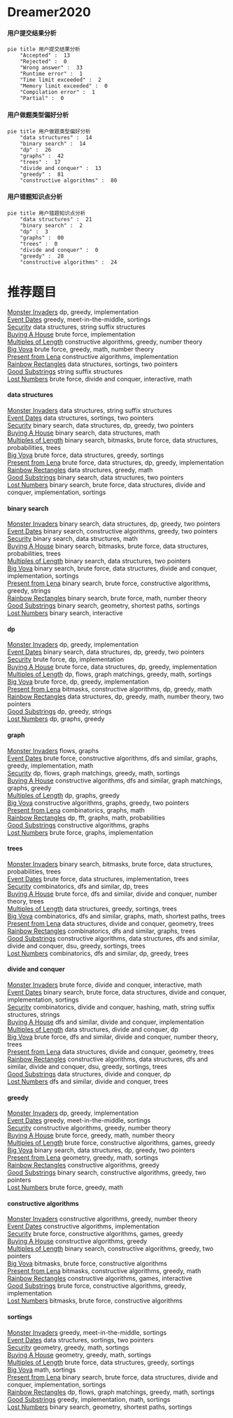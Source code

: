 # Dreamer2020
<!-- tabs:start -->
#### **用户提交结果分析**

```mermaid
pie title 用户提交结果分析
    "Accepted" :  13
    "Rejected" :  0
    "Wrong answer" :  33
    "Runtime error" :  1
    "Time limit exceeded" :  2
    "Memory limit exceeded" :  0
    "Compilation error" :  1
    "Partial" :  0
```
#### **用户做题类型偏好分析**

```mermaid
pie title 用户做题类型偏好分析
    "data structures" :  14
    "binary search" :  14
    "dp" :  26
    "graphs" :  42
    "trees" :  17
    "divide and conquer" :  13
    "greedy" :  81
    "constructive algorithms" :  80
```
#### **用户错题知识点分析**

```mermaid
pie title 用户错题知识点分析
    "data structures" :  21
    "binary search" :  2
    "dp" :  3
    "graphs" :  00
    "trees" :  0
    "divide and conquer" :  0
    "greedy" :  28
    "constructive algorithms" :  24
```
<!-- tabs:end -->
# 推荐题目
[Monster Invaders](http://codeforces.com/problemset/problem/1396/C)		dp,
                        greedy,
                        implementation		  
[Event Dates](http://codeforces.com/problemset/problem/45/D)		greedy,
                        meet-in-the-middle,
                        sortings		  
[Security](http://codeforces.com/problemset/problem/1037/H)		data structures,
                        string suffix structures		  
[Buying A House](http://codeforces.com/problemset/problem/796/A)		brute force,
                        implementation		  
[Multiples of Length](http://codeforces.com/problemset/problem/1396/A)		constructive algorithms,
                        greedy,
                        number theory		  
[Big Vova](http://codeforces.com/problemset/problem/1407/B)		brute force,
                        greedy,
                        math,
                        number theory		  
[Present from Lena](http://codeforces.com/problemset/problem/118/B)		constructive algorithms,
                        implementation		  
[Rainbow Rectangles](http://codeforces.com/problemset/problem/1396/D)		data structures,
                        sortings,
                        two pointers		  
[Good Substrings](http://codeforces.com/problemset/problem/316/G3)		string suffix structures		  
[Lost Numbers](http://codeforces.com/problemset/problem/1167/B)		brute force,
                        divide and conquer,
                        interactive,
                        math		  
<!-- tabs:start -->
#### **data structures**
[Monster Invaders](http://codeforces.com/problemset/problem/1037/H)		data structures,
                        string suffix structures		  
[Event Dates](http://codeforces.com/problemset/problem/1396/D)		data structures,
                        sortings,
                        two pointers		  
[Security](http://codeforces.com/problemset/problem/1492/C)		binary search,
                        data structures,
                        dp,
                        greedy,
                        two pointers		  
[Buying A House](http://codeforces.com/problemset/problem/1490/G)		binary search,
                        data structures,
                        math		  
[Multiples of Length](http://codeforces.com/problemset/problem/1479/D)		binary search,
                        bitmasks,
                        brute force,
                        data structures,
                        probabilities,
                        trees		  
[Big Vova](http://codeforces.com/problemset/problem/1497/A)		brute force,
                        data structures,
                        greedy,
                        sortings		  
[Present from Lena](http://codeforces.com/problemset/problem/1491/C)		brute force,
                        data structures,
                        dp,
                        greedy,
                        implementation		  
[Rainbow Rectangles](http://codeforces.com/problemset/problem/1492/B)		data structures,
                        greedy,
                        math		  
[Good Substrings](http://codeforces.com/problemset/problem/1436/E)		binary search,
                        data structures,
                        two pointers		  
[Lost Numbers](http://codeforces.com/problemset/problem/1461/D)		binary search,
                        brute force,
                        data structures,
                        divide and conquer,
                        implementation,
                        sortings		  
#### **binary search**
[Monster Invaders](http://codeforces.com/problemset/problem/1492/C)		binary search,
                        data structures,
                        dp,
                        greedy,
                        two pointers		  
[Event Dates](http://codeforces.com/problemset/problem/1463/D)		binary search,
                        constructive algorithms,
                        greedy,
                        two pointers		  
[Security](http://codeforces.com/problemset/problem/1490/G)		binary search,
                        data structures,
                        math		  
[Buying A House](http://codeforces.com/problemset/problem/1479/D)		binary search,
                        bitmasks,
                        brute force,
                        data structures,
                        probabilities,
                        trees		  
[Multiples of Length](http://codeforces.com/problemset/problem/1436/E)		binary search,
                        data structures,
                        two pointers		  
[Big Vova](http://codeforces.com/problemset/problem/1461/D)		binary search,
                        brute force,
                        data structures,
                        divide and conquer,
                        implementation,
                        sortings		  
[Present from Lena](http://codeforces.com/problemset/problem/1493/C)		binary search,
                        brute force,
                        constructive algorithms,
                        greedy,
                        strings		  
[Rainbow Rectangles](http://codeforces.com/problemset/problem/1487/D)		binary search,
                        brute force,
                        math,
                        number theory		  
[Good Substrings](http://codeforces.com/problemset/problem/1486/B)		binary search,
                        geometry,
                        shortest paths,
                        sortings		  
[Lost Numbers](http://codeforces.com/problemset/problem/1486/C1)		binary search,
                        interactive		  
#### **dp**
[Monster Invaders](http://codeforces.com/problemset/problem/1396/C)		dp,
                        greedy,
                        implementation		  
[Event Dates](http://codeforces.com/problemset/problem/1492/C)		binary search,
                        data structures,
                        dp,
                        greedy,
                        two pointers		  
[Security](https://codeforces.com/contest/1457/problem/C)		brute force,
                        dp,
                        implementation		  
[Buying A House](http://codeforces.com/problemset/problem/1491/C)		brute force,
                        data structures,
                        dp,
                        greedy,
                        implementation		  
[Multiples of Length](http://codeforces.com/problemset/problem/1437/C)		dp,
                        flows,
                        graph matchings,
                        greedy,
                        math,
                        sortings		  
[Big Vova](http://codeforces.com/problemset/problem/1499/B)		brute force,
                        dp,
                        greedy,
                        implementation		  
[Present from Lena](http://codeforces.com/problemset/problem/1491/D)		bitmasks,
                        constructive algorithms,
                        dp,
                        greedy,
                        math		  
[Rainbow Rectangles](http://codeforces.com/problemset/problem/1497/E1)		data structures,
                        dp,
                        greedy,
                        math,
                        number theory,
                        two pointers		  
[Good Substrings](http://codeforces.com/problemset/problem/1466/C)		dp,
                        greedy,
                        strings		  
[Lost Numbers](http://codeforces.com/problemset/problem/1476/C)		dp,
                        graphs,
                        greedy		  
#### **graph**
[Monster Invaders](http://codeforces.com/problemset/problem/164/C)		flows,
                        graphs		  
[Event Dates](http://codeforces.com/problemset/problem/1487/C)		brute force,
                        constructive algorithms,
                        dfs and similar,
                        graphs,
                        greedy,
                        implementation,
                        math		  
[Security](http://codeforces.com/problemset/problem/1437/C)		dp,
                        flows,
                        graph matchings,
                        greedy,
                        math,
                        sortings		  
[Buying A House](http://codeforces.com/problemset/problem/1470/D)		constructive algorithms,
                        dfs and similar,
                        graph matchings,
                        graphs,
                        greedy		  
[Multiples of Length](http://codeforces.com/problemset/problem/1476/C)		dp,
                        graphs,
                        greedy		  
[Big Vova](http://codeforces.com/problemset/problem/1304/D)		constructive algorithms,
                        graphs,
                        greedy,
                        two pointers		  
[Present from Lena](http://codeforces.com/problemset/problem/1475/C)		combinatorics,
                        graphs,
                        math		  
[Rainbow Rectangles](http://codeforces.com/problemset/problem/553/E)		dp,
                        fft,
                        graphs,
                        math,
                        probabilities		  
[Good Substrings](http://codeforces.com/problemset/problem/1495/C)		constructive algorithms,
                        graphs		  
[Lost Numbers](http://codeforces.com/problemset/problem/1510/K)		brute force,
                        graphs,
                        implementation		  
#### **trees**
[Monster Invaders](http://codeforces.com/problemset/problem/1479/D)		binary search,
                        bitmasks,
                        brute force,
                        data structures,
                        probabilities,
                        trees		  
[Event Dates](http://codeforces.com/problemset/problem/1511/C)		brute force,
                        data structures,
                        implementation,
                        trees		  
[Security](http://codeforces.com/problemset/problem/1499/F)		combinatorics,
                        dfs and similar,
                        dp,
                        trees		  
[Buying A House](http://codeforces.com/problemset/problem/1491/E)		brute force,
                        dfs and similar,
                        divide and conquer,
                        number theory,
                        trees		  
[Multiples of Length](http://codeforces.com/problemset/problem/1466/D)		data structures,
                        greedy,
                        sortings,
                        trees		  
[Big Vova](http://codeforces.com/problemset/problem/1495/D)		combinatorics,
                        dfs and similar,
                        graphs,
                        math,
                        shortest paths,
                        trees		  
[Present from Lena](http://codeforces.com/problemset/problem/1303/G)		data structures,
                        divide and conquer,
                        geometry,
                        trees		  
[Rainbow Rectangles](http://codeforces.com/problemset/problem/1454/E)		combinatorics,
                        dfs and similar,
                        graphs,
                        trees		  
[Good Substrings](http://codeforces.com/problemset/problem/1494/D)		constructive algorithms,
                        data structures,
                        dfs and similar,
                        divide and conquer,
                        dsu,
                        greedy,
                        sortings,
                        trees		  
[Lost Numbers](http://codeforces.com/problemset/problem/1292/C)		combinatorics,
                        dfs and similar,
                        dp,
                        greedy,
                        trees		  
#### **divide and conquer**
[Monster Invaders](http://codeforces.com/problemset/problem/1167/B)		brute force,
                        divide and conquer,
                        interactive,
                        math		  
[Event Dates](http://codeforces.com/problemset/problem/1461/D)		binary search,
                        brute force,
                        data structures,
                        divide and conquer,
                        implementation,
                        sortings		  
[Security](http://codeforces.com/problemset/problem/1466/G)		combinatorics,
                        divide and conquer,
                        hashing,
                        math,
                        string suffix structures,
                        strings		  
[Buying A House](http://codeforces.com/problemset/problem/1490/D)		dfs and similar,
                        divide and conquer,
                        implementation		  
[Multiples of Length](https://codeforces.com/contest/1483/problem/C)		data structures,
                        divide and conquer,
                        dp		  
[Big Vova](http://codeforces.com/problemset/problem/1491/E)		brute force,
                        dfs and similar,
                        divide and conquer,
                        number theory,
                        trees		  
[Present from Lena](http://codeforces.com/problemset/problem/1303/G)		data structures,
                        divide and conquer,
                        geometry,
                        trees		  
[Rainbow Rectangles](http://codeforces.com/problemset/problem/1494/D)		constructive algorithms,
                        data structures,
                        dfs and similar,
                        divide and conquer,
                        dsu,
                        greedy,
                        sortings,
                        trees		  
[Good Substrings](http://codeforces.com/problemset/problem/1482/E)		data structures,
                        divide and conquer,
                        dp		  
[Lost Numbers](http://codeforces.com/problemset/problem/566/C)		dfs and similar,
                        divide and conquer,
                        trees		  
#### **greedy**
[Monster Invaders](http://codeforces.com/problemset/problem/1396/C)		dp,
                        greedy,
                        implementation		  
[Event Dates](http://codeforces.com/problemset/problem/45/D)		greedy,
                        meet-in-the-middle,
                        sortings		  
[Security](http://codeforces.com/problemset/problem/1396/A)		constructive algorithms,
                        greedy,
                        number theory		  
[Buying A House](http://codeforces.com/problemset/problem/1407/B)		brute force,
                        greedy,
                        math,
                        number theory		  
[Multiples of Length](https://codeforces.com/contest/1397/problem/D)		brute force,
                        constructive algorithms,
                        games,
                        greedy		  
[Big Vova](http://codeforces.com/problemset/problem/1492/C)		binary search,
                        data structures,
                        dp,
                        greedy,
                        two pointers		  
[Present from Lena](https://codeforces.com/contest/1496/problem/C)		geometry,
                        greedy,
                        math,
                        sortings		  
[Rainbow Rectangles](http://codeforces.com/problemset/problem/1493/A)		constructive algorithms,
                        greedy		  
[Good Substrings](http://codeforces.com/problemset/problem/1463/D)		binary search,
                        constructive algorithms,
                        greedy,
                        two pointers		  
[Lost Numbers](http://codeforces.com/problemset/problem/1462/C)		brute force,
                        greedy,
                        math		  
#### **constructive algorithms**
[Monster Invaders](http://codeforces.com/problemset/problem/1396/A)		constructive algorithms,
                        greedy,
                        number theory		  
[Event Dates](http://codeforces.com/problemset/problem/118/B)		constructive algorithms,
                        implementation		  
[Security](https://codeforces.com/contest/1397/problem/D)		brute force,
                        constructive algorithms,
                        games,
                        greedy		  
[Buying A House](http://codeforces.com/problemset/problem/1493/A)		constructive algorithms,
                        greedy		  
[Multiples of Length](http://codeforces.com/problemset/problem/1463/D)		binary search,
                        constructive algorithms,
                        greedy,
                        two pointers		  
[Big Vova](https://codeforces.com/contest/1456/problem/B)		bitmasks,
                        brute force,
                        constructive algorithms		  
[Present from Lena](http://codeforces.com/problemset/problem/1492/D)		bitmasks,
                        constructive algorithms,
                        greedy,
                        math		  
[Rainbow Rectangles](https://codeforces.com/contest/1504/problem/D)		constructive algorithms,
                        games,
                        interactive		  
[Good Substrings](https://codeforces.com/contest/1483/problem/A)		brute force,
                        constructive algorithms,
                        greedy,
                        implementation		  
[Lost Numbers](https://codeforces.com/contest/1457/problem/D)		bitmasks,
                        brute force,
                        constructive algorithms		  
#### **sortings**
[Monster Invaders](http://codeforces.com/problemset/problem/45/D)		greedy,
                        meet-in-the-middle,
                        sortings		  
[Event Dates](http://codeforces.com/problemset/problem/1396/D)		data structures,
                        sortings,
                        two pointers		  
[Security](https://codeforces.com/contest/1496/problem/C)		geometry,
                        greedy,
                        math,
                        sortings		  
[Buying A House](http://codeforces.com/problemset/problem/1495/A)		geometry,
                        greedy,
                        math,
                        sortings		  
[Multiples of Length](http://codeforces.com/problemset/problem/1497/A)		brute force,
                        data structures,
                        greedy,
                        sortings		  
[Big Vova](http://codeforces.com/problemset/problem/1427/A)		math,
                        sortings		  
[Present from Lena](http://codeforces.com/problemset/problem/1461/D)		binary search,
                        brute force,
                        data structures,
                        divide and conquer,
                        implementation,
                        sortings		  
[Rainbow Rectangles](http://codeforces.com/problemset/problem/1437/C)		dp,
                        flows,
                        graph matchings,
                        greedy,
                        math,
                        sortings		  
[Good Substrings](http://codeforces.com/problemset/problem/1473/A)		greedy,
                        implementation,
                        math,
                        sortings		  
[Lost Numbers](http://codeforces.com/problemset/problem/1486/B)		binary search,
                        geometry,
                        shortest paths,
                        sortings		  
<!-- tabs:end -->
